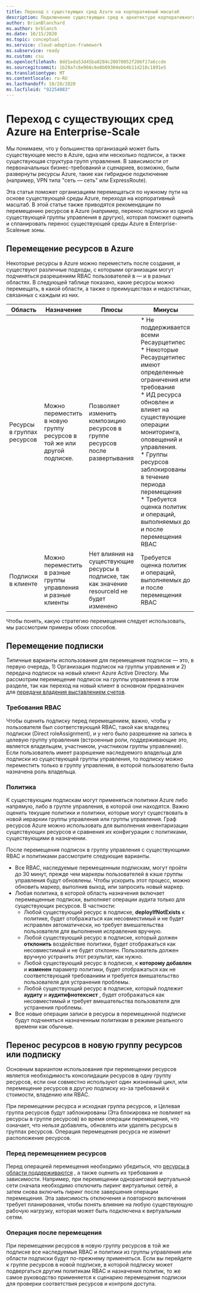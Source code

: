 ```yaml
---
title: Переход с существующих сред Azure на корпоративный масштаб
description: Подключение существующих сред к архитектуре корпоративного масштаба
author: BrianBlanchard
ms.author: brblanch
ms.date: 10/15/2020
ms.topic: conceptual
ms.service: cloud-adoption-framework
ms.subservice: ready
ms.custom: csu
ms.openlocfilehash: 8dd1eda53d45ba0284c20078052f206f17a6ccde
ms.sourcegitcommit: 1b28a7c6e966c6e0b69304ebb4b11d218c1891e5
ms.translationtype: MT
ms.contentlocale: ru-RU
ms.lasthandoff: 10/20/2020
ms.locfileid: "92254083"
---
```

# <a name="transitioning-existing-azure-environments-to-enterprise-scale"></a>Переход с существующих сред Azure на Enterprise-Scale

Мы понимаем, что у большинства организаций может быть существующее место в Azure, одна или несколько подписок, а также существующая структура групп управления. В зависимости от первоначальных бизнес-требований и сценариев, возможно, были развернуты ресурсы Azure, такие как гибридное подключение (например, VPN типа "сеть — сеть" или ExpressRoute).  

Эта статья поможет организациям перемещаться по нужному пути на основе существующей среды Azure, переходя на корпоративный масштаб. В этой статье также приводятся рекомендации по перемещению ресурсов в Azure (например, перенос подписки из одной существующей группы управления в другую), которая поможет оценить и спланировать перенос существующей среды Azure в Enterprise-Scaleные зоны. 

## <a name="moving-resources-in-azure"></a>Перемещение ресурсов в Azure 

Некоторые ресурсы в Azure можно переместить после создания, и существуют различные подходы, с которыми организации могут подчиняться разрешениям RBAC пользователей в — и в разных областях. В следующей таблице показано, какие ресурсы можно перемещать, в какой области, а также о преимуществах и недостатках, связанных с каждым из них. 

 
| Область | Назначение | Плюсы | Минусы |
|--|--|--|--|
| Ресурсы в группах ресурсов | Можно переместить в новую группу ресурсов в той же или другой подписке.  | Позволяет изменить композицию ресурсов в группе ресурсов после развертывания  | * Не поддерживается всеми Ресаурцетипес<BR/>* Некоторые Ресаурцетипес имеют определенные ограничения или требования<BR/>* ИД ресурса обновлен и влияет на существующие операции мониторинга, оповещений и управления.<BR/>* Группы ресурсов заблокированы в течение периода перемещения<BR/>* Требуется оценка политик и операций, выполняемых до и после перемещения RBAC |
| Подписки в клиенте  | Можно переместить в разные группы управления и разные клиенты | Нет влияния на существующие ресурсы в подписке, так как значение resourceId не будет изменено | Требуется оценка политик и операций, выполняемых до и после перемещения RBAC |

Чтобы понять, какую стратегию перемещения следует использовать, мы рассмотрим примеры обоих способов. 

## <a name="subscription-move"></a>Перемещение подписки 

Типичные варианты использования для перемещения подписок — это, в первую очередь, 1) Организация подписок на группы управления и 2) передача подписок на новый клиент Azure Active Directory. Мы рассмотрим перемещение подписок на группы управления в этом разделе, так как переход на новый клиент в основном предназначен для [передачи владения выставлением счетов](https://docs.microsoft.com/azure/cost-management-billing/manage/billing-subscription-transfer). 

### <a name="rbac-requirements"></a>Требования RBAC 

Чтобы оценить подписку перед перемещением, важно, чтобы у пользователя был соответствующий RBAC, такой как владелец подписки (Direct roleAssignment), и у него было разрешение на запись в целевую группу управления (встроенные роли, поддерживающие это, является владельцем, участником, участником группы управления). Если пользователь имеет разрешение наследуемого владельца для подписки из существующей группы управления, то подписку можно переместить только в группу управления, в которой пользователю была назначена роль владельца. 

### <a name="policy"></a>Политика 

К существующим подпискам могут применяться политики Azure либо напрямую, либо в группе управления, в которой они находятся. Важно оценить текущие политики и политики, которые могут существовать в новой иерархии группы управления или группы управления. Граф ресурсов Azure можно использовать для выполнения инвентаризации существующих ресурсов и сравнения их конфигурации с политиками, существующими в назначении. 

После перемещения подписок в группу управления с существующими RBAC и политиками рассмотрите следующие варианты. 

- Все RBAC, наследуемые перемещенным подпискам, могут пройти до 30 минут, прежде чем маркеры пользователей в кэше группы управления будут обновлены. Чтобы ускорить этот процесс, можно обновить маркер, выполнив выход, или запросить новый маркер. 
- Любая политика, в которой область назначения включает перемещенные подписки, выполняет операции аудита только для существующих ресурсов. В частности: 
  - Любой существующий ресурс в подписке, **deployIfNotExists** к политике, будет отображаться как несовместимый и не будет исправлен автоматически, но требует вмешательства пользователя для выполнения исправления вручную. 
  - Любой существующий ресурс в подписке, который должен **отклонить** воздействие политики, будет отображаться как несовместимый и не будет отклонен. Пользователь должен вручную устранить этот результат, как нужно. 
  - Любой существующий ресурс в подписке, к **которому добавлен** и **изменен** параметр политики, будет отображаться как не соответствующий требованиям и требуется вмешательство пользователя для устранения проблемы. 
  - Любой существующий ресурс в подписке, который подлежит **аудиту** и **аудитифнотексист** , будет отображаться как несовместимый и требует вмешательства пользователя для устранения проблемы. 
- Все новые операции записи в ресурсы в перемещенной подписке будут подчиняться назначенным политикам в режиме реального времени как обычные. 

## <a name="resource-move"></a>Перенос ресурсов в новую группу ресурсов или подписку 

Основным вариантом использования при перемещении ресурсов является необходимость консолидации ресурсов в одну группу ресурсов, если они совместно используют один жизненный цикл, или перемещение ресурсов в другую подписку из-за требований к стоимости, владению или RBAC. 

При перемещении ресурса и исходная группа ресурсов, и Целевая группа ресурсов будут заблокированы (Эта блокировка не повлияет на ресурсы в группе ресурсов) во время операции перемещения, что означает, что нельзя добавлять, обновлять или удалять ресурсы в группах ресурсов. Операция перемещения ресурса не изменит расположение ресурсов. 

### <a name="before-you-move-resources"></a>Перед перемещением ресурсов 

Перед операцией перемещения необходимо убедиться, что [ресурсы в области поддерживаются](https://docs.microsoft.com/azure/azure-resource-manager/management/move-support-resources) , а также оценить их требования и зависимости. Например, при перемещении одноранговой виртуальной сети сначала необходимо отключить пиринг виртуальных сетей, а затем снова включить пиринг после завершения операции перемещения. Эта зависимость отключения и повторного включения требует планирования, чтобы понять влияние на любую существующую рабочую нагрузку, которая может быть подключена к виртуальным сетям. 

### <a name="post-move-operation"></a>Операция после перемещения 

При перемещении ресурсов в новую группу ресурсов в той же подписке все наследуемые RBAC и политики из группы управления или области подписки будут по-прежнему применяться. Если вы перейдете к группе ресурсов в новой подписке, в которой подписку может подвергаться другим политикам RBAC и назначения политик, то же самое руководство применяется к сценарию перемещения подписки для проверки соответствия ресурсов и контроля доступа. 

